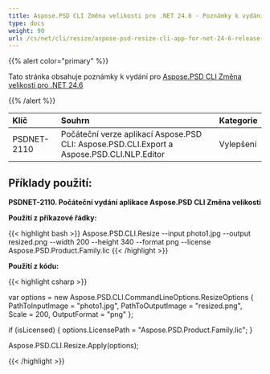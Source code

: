 ```yaml
---
title: Aspose.PSD CLI Změna velikosti pro .NET 24.6 - Poznámky k vydání
type: docs
weight: 90
url: /cs/net/cli/resize/aspose-psd-resize-cli-app-for-net-24-6-release-notes/
---
```


{{% alert color="primary" %}}

Tato stránka obsahuje poznámky k vydání pro [Aspose.PSD CLI Změna velikosti pro .NET 24.6](https://www.nuget.org/packages/Aspose.PSD.CLI.Resize/)

{{% /alert %}}

| **Klíč**     | **Souhrn**                                                                                   | **Kategorie** |
|:------------|:--------------------------------------------------------------------------------------------|:-------------|
| PSDNET-2110 | Počáteční verze aplikací Aspose.PSD CLI: Aspose.PSD.CLI.Export a Aspose.PSD.CLI.NLP.Editor |  Vylepšení    |


## **Příklady použití:**

**PSDNET-2110. Počáteční vydání aplikace Aspose.PSD CLI Změna velikosti**

**Použití z příkazové řádky:**

{{< highlight bash >}}
Aspose.PSD.CLI.Resize --input photo1.jpg --output resized.png --width 200 --height 340 --format png --license Aspose.PSD.Product.Family.lic
{{< /highlight >}}

**Použití z kódu:**

{{< highlight csharp >}}

var options = new Aspose.PSD.CLI.CommandLineOptions.ResizeOptions
{
    PathToInputImage = "photo1.jpg",
    PathToOutputImage = "resized.png",
    Scale = 200,
    OutputFormat = "png"
};


if (isLicensed)
{
    options.LicensePath = "Aspose.PSD.Product.Family.lic";
}

Aspose.PSD.CLI.Resize.Apply(options);

{{< /highlight >}}
